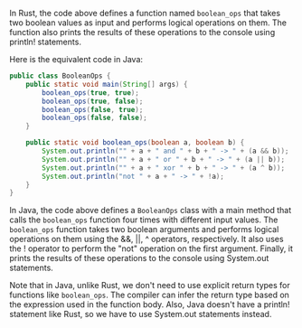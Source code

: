 In Rust, the code above defines a function named `boolean_ops` that takes two boolean values as input and performs logical operations on them. The function also prints the results of these operations to the console using println! statements.

Here is the equivalent code in Java:
```java
public class BooleanOps {
    public static void main(String[] args) {
        boolean_ops(true, true);
        boolean_ops(true, false);
        boolean_ops(false, true);
        boolean_ops(false, false);
    }

    public static void boolean_ops(boolean a, boolean b) {
        System.out.println("" + a + " and " + b + " -> " + (a && b));
        System.out.println("" + a + " or " + b + " -> " + (a || b));
        System.out.println("" + a + " xor " + b + " -> " + (a ^ b));
        System.out.println("not " + a + " -> " + !a);
    }
}
```
In Java, the code above defines a `BooleanOps` class with a main method that calls the `boolean_ops` function four times with different input values. The `boolean_ops` function takes two boolean arguments and performs logical operations on them using the &&, ||, ^ operators, respectively. It also uses the ! operator to perform the "not" operation on the first argument. Finally, it prints the results of these operations to the console using System.out statements.

Note that in Java, unlike Rust, we don't need to use explicit return types for functions like `boolean_ops`. The compiler can infer the return type based on the expression used in the function body. Also, Java doesn't have a println! statement like Rust, so we have to use System.out statements instead.
